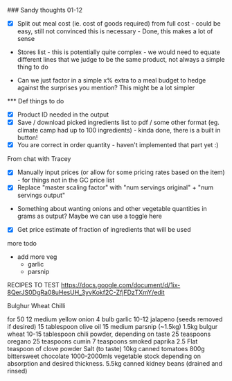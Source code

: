 ### Sandy thoughts 01-12
- [x] Split out meal cost (ie. cost of goods required) from full cost - could be
  easy, still not convinced this is necessary - Done, this makes a lot of sense

* Stores list - this is potentially quite complex - we would need to equate
  different lines that we judge to be the same product, not always a simple
  thing to do

* Can we just factor in a simple x% extra to a meal budget to hedge against the
  surprises you mention? This might be a lot simpler


*** Def things to do
- [x] Product ID needed in the output
- [x] Save / download picked ingredients list to pdf / some other format (eg.
  climate camp had up to 100 ingredients) - kinda done, there is a built in button!
- [x] You are correct in order quantity - haven't implemented that part yet :)

From chat with Tracey
- [x] Manually input prices (or allow for some pricing rates based on the item) -
  for things not in the GC price list
- [x] Replace "master scaling factor" with "num servings original" + "num servings output"
* Something about wanting onions and other vegetable quantities in grams as
  output? Maybe we can use a toggle here
- [x] Get price estimate of fraction of ingredients that will be used

more todo
* add more veg
  * garlic
  * parsnip


RECIPES TO TEST
https://docs.google.com/document/d/1ix-8QerJS0DgRa08uHesUH_3yvKokf2C-ZfjFDzTXmY/edit

Bulghur Wheat Chilli

for 50
12 medium yellow onion
4 bulb garlic
10-12 jalapeno (seeds removed if desired)
15 tablespoon olive oil
15 medium parsnip (~1.5kg)
1.5kg bulgur wheat
10-15 tablespoon chili powder, depending on taste
25 teaspoons oregano
25 teaspoons cumin
7 teaspoons smoked paprika
2.5 Flat teaspoon  of clove powder
Salt (to taste)
10kg canned tomatoes
800g bittersweet chocolate
1000-2000mls vegetable stock depending on absorption and desired thickness.
5.5kg canned kidney beans (drained and rinsed)


